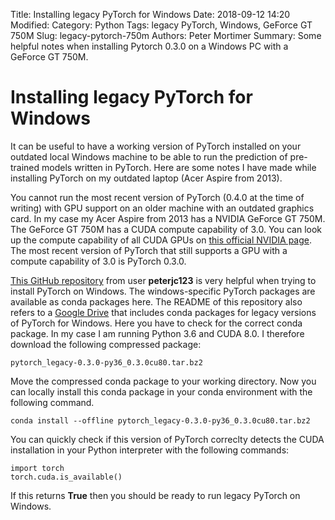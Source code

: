 Title: Installing legacy PyTorch for Windows
Date: 2018-09-12 14:20
Modified: 
Category: Python
Tags: legacy PyTorch, Windows, GeForce GT 750M
Slug: legacy-pytorch-750m
Authors: Peter Mortimer
Summary: Some helpful notes when installing Pytorch 0.3.0 on a Windows PC with a GeForce GT 750M.

# Installing legacy PyTorch for Windows

It can be useful to have a working version of PyTorch installed on your outdated local Windows machine to be able to run the prediction of pre-trained models written in PyTorch. Here are some notes I have made while installing PyTorch on my outdated laptop (Acer Aspire from 2013).

You cannot run the most recent version of PyTorch (0.4.0 at the time of writing) with GPU support on an older machine with an outdated graphics card. In my case my Acer Aspire from 2013 has a NVIDIA GeForce GT 750M. The GeForce GT 750M has a CUDA compute capability of 3.0. You can look up the compute capability of all CUDA GPUs on [this official NVIDIA page](https://developer.nvidia.com/cuda-gpus).
The most recent version of PyTorch that still supports a GPU with a compute capability of 3.0 is PyTorch 0.3.0.

[This GitHub repository](https://github.com/peterjc123/pytorch-scripts) from user **peterjc123** is very helpful when trying to install PyTorch on Windows. The windows-specific PyTorch packages are available as conda packages here. 
The README of this repository also refers to a [Google Drive](https://drive.google.com/drive/folders/0B-X0-FlSGfCYdTNldW02UGl4MXM) that includes conda packages for legacy versions of PyTorch for Windows. Here you have to check for the correct conda package. In my case I am running Python 3.6 and CUDA 8.0. I therefore download the following compressed package:

	pytorch_legacy-0.3.0-py36_0.3.0cu80.tar.bz2

Move the compressed conda package to your working directory. Now you can locally install this conda package in your conda environment with the following command.

	conda install --offline pytorch_legacy-0.3.0-py36_0.3.0cu80.tar.bz2

You can quickly check if this version of PyTorch correclty detects the CUDA installation in your Python interpreter with the following commands:

	import torch
	torch.cuda.is_available()

If this returns **True** then you should be ready to run legacy PyTorch on Windows.


